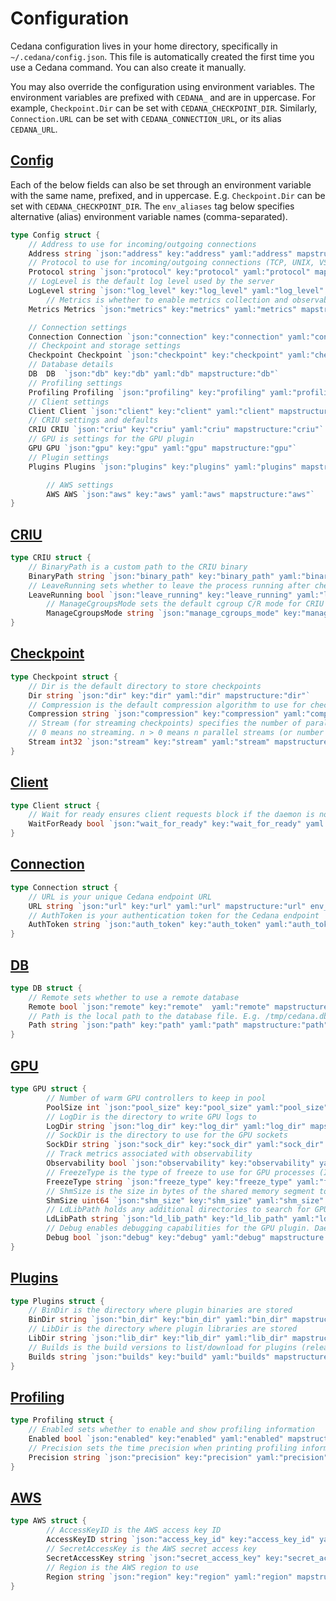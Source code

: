 # Configuration

Cedana configuration lives in your home directory, specifically in `~/.cedana/config.json`. This file is automatically created the first time you use a Cedana command. You can also create it manually.

You may also override the configuration using environment variables. The environment variables are prefixed with `CEDANA_` and are in uppercase. For example, `Checkpoint.Dir` can be set with `CEDANA_CHECKPOINT_DIR`. Similarly, `Connection.URL` can be set with `CEDANA_CONNECTION_URL`, or its alias `CEDANA_URL`.

## [Config](../../pkg/config/types.go#L10-L36)

Each of the below fields can also be set through an environment variable with the same name, prefixed, and in uppercase. E.g. `Checkpoint.Dir` can be set with `CEDANA_CHECKPOINT_DIR`. The `env_aliases` tag below specifies alternative (alias) environment variable names (comma-separated).

```go
type Config struct {
    // Address to use for incoming/outgoing connections
    Address string `json:"address" key:"address" yaml:"address" mapstructure:"address"`
    // Protocol to use for incoming/outgoing connections (TCP, UNIX, VSOCK)
    Protocol string `json:"protocol" key:"protocol" yaml:"protocol" mapstructure:"protocol"`
    // LogLevel is the default log level used by the server
    LogLevel string `json:"log_level" key:"log_level" yaml:"log_level" mapstructure:"log_level"`
		// Metrics is whether to enable metrics collection and observability
    Metrics Metrics `json:"metrics" key:"metrics" yaml:"metrics" mapstructure:"metrics"`

    // Connection settings
    Connection Connection `json:"connection" key:"connection" yaml:"connection" mapstructure:"connection"`
    // Checkpoint and storage settings
    Checkpoint Checkpoint `json:"checkpoint" key:"checkpoint" yaml:"checkpoint" mapstructure:"checkpoint"`
    // Database details
    DB  DB  `json:"db" key:"db" yaml:"db" mapstructure:"db"`
    // Profiling settings
    Profiling Profiling `json:"profiling" key:"profiling" yaml:"profiling" mapstructure:"profiling"`
    // Client settings
    Client Client `json:"client" key:"client" yaml:"client" mapstructure:"client"`
    // CRIU settings and defaults
    CRIU CRIU `json:"criu" key:"criu" yaml:"criu" mapstructure:"criu"`
    // GPU is settings for the GPU plugin
    GPU GPU `json:"gpu" key:"gpu" yaml:"gpu" mapstructure:"gpu"`
    // Plugin settings
    Plugins Plugins `json:"plugins" key:"plugins" yaml:"plugins" mapstructure:"plugins"`

		// AWS settings
		AWS AWS `json:"aws" key:"aws" yaml:"aws" mapstructure:"aws"`
}
```

## [CRIU](../../pkg/config/types.go#L81-L86)

```go
type CRIU struct {
    // BinaryPath is a custom path to the CRIU binary
    BinaryPath string `json:"binary_path" key:"binary_path" yaml:"binary_path" mapstructure:"binary_path"`
    // LeaveRunning sets whether to leave the process running after checkpoint
    LeaveRunning bool `json:"leave_running" key:"leave_running" yaml:"leave_running" mapstructure:"leave_running"`
		// ManageCgroupsMode sets the default cgroup C/R mode for CRIU (none, props, soft, full, strict, ignore)
		ManageCgroupsMode string `json:"manage_cgroups_mode" key:"manage_cgroups_mode" yaml:"manage_cgroups_mode" mapstructure:"manage_cgroups_mode"`
}
```

## [Checkpoint](../../pkg/config/types.go#L45-L53)

```go
type Checkpoint struct {
    // Dir is the default directory to store checkpoints
    Dir string `json:"dir" key:"dir" yaml:"dir" mapstructure:"dir"`
    // Compression is the default compression algorithm to use for checkpoints
    Compression string `json:"compression" key:"compression" yaml:"compression" mapstructure:"compression"`
    // Stream (for streaming checkpoints) specifies the number of parallel streams to use.
    // 0 means no streaming. n > 0 means n parallel streams (or number of pipes) to use.
    Stream int32 `json:"stream" key:"stream" yaml:"stream" mapstructure:"stream"`
}
```

## [Client](../../pkg/config/types.go#L76-L79)

```go
type Client struct {
    // Wait for ready ensures client requests block if the daemon is not up yet
    WaitForReady bool `json:"wait_for_ready" key:"wait_for_ready" yaml:"wait_for_ready" mapstructure:"wait_for_ready" env_aliases:"CEDANA_WAIT_FOR_READY"`
}
```

## [Connection](../../pkg/config/types.go#L38-L43)

```go
type Connection struct {
    // URL is your unique Cedana endpoint URL
    URL string `json:"url" key:"url" yaml:"url" mapstructure:"url" env_aliases:"CEDANA_URL"`
    // AuthToken is your authentication token for the Cedana endpoint
    AuthToken string `json:"auth_token" key:"auth_token" yaml:"auth_token" mapstructure:"auth_token" env_aliases:"CEDANA_AUTH_TOKEN"`
}
```

## [DB](../../pkg/config/types.go#L55-L60)

```go
type DB struct {
    // Remote sets whether to use a remote database
    Remote bool `json:"remote" key:"remote"  yaml:"remote" mapstructure:"remote" env_aliases:"CEDANA_REMOTE"`
    // Path is the local path to the database file. E.g. /tmp/cedana.db
    Path string `json:"path" key:"path" yaml:"path" mapstructure:"path"`
}
```

## [GPU](../../pkg/config/types.go#L88-L93)

```go
type GPU struct {
		// Number of warm GPU controllers to keep in pool
		PoolSize int `json:"pool_size" key:"pool_size" yaml:"pool_size" mapstructure:"pool_size"`
		// LogDir is the directory to write GPU logs to
		LogDir string `json:"log_dir" key:"log_dir" yaml:"log_dir" mapstructure:"log_dir"`
		// SockDir is the directory to use for the GPU sockets
		SockDir string `json:"sock_dir" key:"sock_dir" yaml:"sock_dir" mapstructure:"sock_dir"`
		// Track metrics associated with observability
		Observability bool `json:"observability" key:"observability" yaml:"observability" mapstructure:"observability"`
		// FreezeType is the type of freeze to use for GPU processes (IPC, NCCL)
		FreezeType string `json:"freeze_type" key:"freeze_type" yaml:"freeze_type" mapstructure:"freeze_type"`
		// ShmSize is the size in bytes of the shared memory segment to use for GPU processes
		ShmSize uint64 `json:"shm_size" key:"shm_size" yaml:"shm_size" mapstructure:"shm_size"`
		// LdLibPath holds any additional directories to search for GPU libraries
		LdLibPath string `json:"ld_lib_path" key:"ld_lib_path" yaml:"ld_lib_path" mapstructure:"ld_lib_path"`
		// Debug enables debugging capabilities for the GPU plugin. Daemon will try to attach to existing running GPU controllers
		Debug bool `json:"debug" key:"debug" yaml:"debug" mapstructure:"debug"`
}
```

## [Plugins](../../pkg/config/types.go#L95-L100)

```go
type Plugins struct {
    // BinDir is the directory where plugin binaries are stored
    BinDir string `json:"bin_dir" key:"bin_dir" yaml:"bin_dir" mapstructure:"bin_dir"`
    // LibDir is the directory where plugin libraries are stored
    LibDir string `json:"lib_dir" key:"lib_dir" yaml:"lib_dir" mapstructure:"lib_dir" env_aliases:"CEDANA_PLUGINS_LIB_DIR"`
    // Builds is the build versions to list/download for plugins (release, alpha)
    Builds string `json:"builds" key:"build" yaml:"builds" mapstructure:"builds"`
}
```

## [Profiling](../../pkg/config/types.go#L62-L67)

```go
type Profiling struct {
    // Enabled sets whether to enable and show profiling information
    Enabled bool `json:"enabled" key:"enabled" yaml:"enabled" mapstructure:"enabled"`
    // Precision sets the time precision when printing profiling information (auto, ns, us, ms, s)
    Precision string `json:"precision" key:"precision" yaml:"precision" mapstructure:"precision"`
}
```

## [AWS](../../pkg/config/types.go#L123-L131)

```go
type AWS struct {
		// AccessKeyID is the AWS access key ID
		AccessKeyID string `json:"access_key_id" key:"access_key_id" yaml:"access_key_id" mapstructure:"access_key_id" env_aliases:"AWS_ACCESS_KEY_ID"`
		// SecretAccessKey is the AWS secret access key
		SecretAccessKey string `json:"secret_access_key" key:"secret_access_key" yaml:"secret_access_key" mapstructure:"secret_access_key" env_alias:"AWS_SECRET_ACCESS_KEY"`
		// Region is the AWS region to use
		Region string `json:"region" key:"region" yaml:"region" mapstructure:"region"`
}
```

